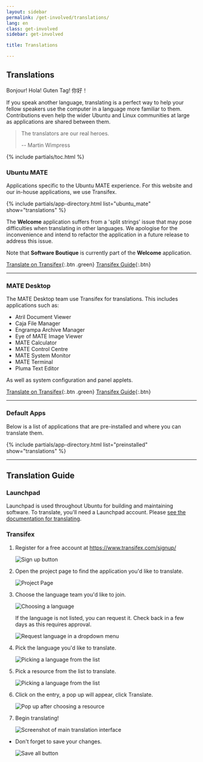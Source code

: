 ```yaml
---
layout: sidebar
permalink: /get-involved/translations/
lang: en
class: get-involved
sidebar: get-involved

title: Translations

---
```


## Translations

Bonjour! Hola! Guten Tag! 你好！

If you speak another language, translating is a perfect way to help your fellow
speakers use the computer in a language more familiar to them. Contributions
even help the wider Ubuntu and Linux communities at large as applications are
shared between them.

> The translators are our real heroes.
>
> -- Martin Wimpress

{% include partials/toc.html %}


### Ubuntu MATE

Applications specific to the Ubuntu MATE experience. For this website and our
in-house applications, we use Transifex.

{% include partials/app-directory.html list="ubuntu_mate" show="translations" %}

The **Welcome** application suffers from a 'split strings' issue that may
pose difficulties when translating in other languages. We apologise for the
inconvenience and intend to refactor the application in a future release to
address this issue.

Note that **Software Boutique** is currently part of the **Welcome** application.

[Translate on Transifex](https://www.transifex.com/ubuntu-mate/public/){:.btn .green}
[Transifex Guide](#transifex){:.btn}

---

### MATE Desktop

The MATE Desktop team use Transifex for translations. This includes applications
such as:

* Atril Document Viewer
* Caja File Manager
* Engrampa Archive Manager
* Eye of MATE Image Viewer
* MATE Calculator
* MATE Control Centre
* MATE System Monitor
* MATE Terminal
* Pluma Text Editor

As well as system configuration and panel applets.

[Translate on Transifex](https://www.transifex.com/projects/p/MATE/){:.btn .green}
[Transifex Guide](#transifex){:.btn}

---

### Default Apps

Below is a list of applications that are pre-installed and where you can
translate them.

{% include partials/app-directory.html list="preinstalled" show="translations" %}

---

## Translation Guide

### Launchpad

Launchpad is used throughout Ubuntu for building and maintaining software.
To translate, you'll need a Launchpad account.
Please [see the documentation for translating](https://help.launchpad.net/Translations).

### Transifex

1. Register for a free account at <https://www.transifex.com/signup/>

    ![Sign up button](/images/get-involved/translations/transifex-1.png)

1. Open the project page to find the application you'd like to translate.

    ![Project Page](/images/get-involved/translations/transifex-2.png)

1. Choose the language team you'd like to join.

    ![Choosing a language](/images/get-involved/translations/transifex-3.png)

    If the language is not listed, you can request it. Check back in a few days as this requires approval.

    ![Request language in a dropdown menu](/images/get-involved/translations/transifex-4.png)

1. Pick the language you'd like to translate.

    ![Picking a language from the list](/images/get-involved/translations/transifex-5.png)

1. Pick a resource from the list to translate.

    ![Picking a language from the list](/images/get-involved/translations/transifex-6.png)

1. Click on the entry, a pop up will appear, click Translate.

    ![Pop up after choosing a resource](/images/get-involved/translations/transifex-7.png)

1. Begin translating!

    ![Screenshot of main translation interface](/images/get-involved/translations/transifex-8.png)

* Don't forget to save your changes.

    ![Save all button](/images/get-involved/translations/transifex-9.png)
